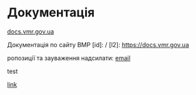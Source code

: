 # Документація

[docs.vmr.gov.ua](https://docs.vmr.gov.ua)

Документація по сайту ВМР
[id]: /
[l2]: https://docs.vmr.gov.ua

ропозиції та зауваження надсилати: [email](mailto:steven13@vmr.gov.ua?subject=)
 
 test
 
[link](/)

